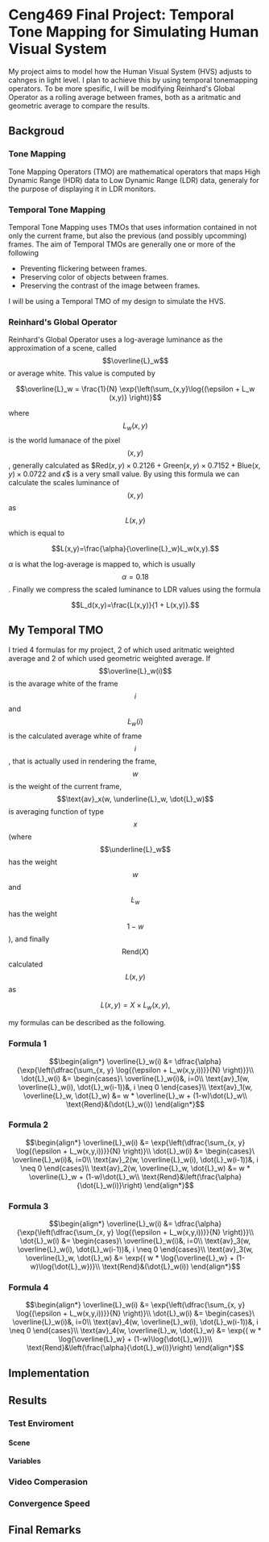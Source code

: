 # Ceng469 Final Project: Temporal Tone Mapping for Simulating Human Visual System

My project aims to model how the Human Visual System (HVS) adjusts to cahnges in light level. I plan to achieve this by using temporal tonemapping operators. To be more spesific, I will be modifying Reinhard's Global Operator as a rolling average between frames, both as a aritmatic and geometric average to compare the results.

## Backgroud

### Tone Mapping

Tone Mapping Operators (TMO) are mathematical operators that maps High Dynamic Range (HDR) data to Low Dynamic Range (LDR) data, generaly for the purpose of displaying it in LDR monitors.

### Temporal Tone Mapping

Temporal Tone Mapping uses TMOs that uses information contained in not only the current frame, but also the previous (and possibly upcomming) frames. The aim of Temporal TMOs are generally one or more of the following

* Preventing flickering between frames.
* Preserving color of objects between frames.
* Preserving the contrast of the image between frames.

I will be using a Temporal TMO of my design to simulate the HVS.

### Reinhard's Global Operator

Reinhard's Global Operator uses a log-average luminance as the approximation of a scene, called $$\overline{L}_w$$ or average white. This value is computed by 

$$\overline{L}_w = \frac{1}{N} \exp{\left(\sum_{x,y}\log{(\epsilon + L_w (x,y)} \right)}$$

where $$L_w (x,y)$$ is the world lumanace of the pixel $$(x, y)$$, generally calculated as $$\text{Red}(x,y) \times 0.2126 + \text{Green}(x,y) \times 0.7152 + \text{Blue}(x,y) \times 0.0722$ and $\epsilon$$ is a very small value. By using this formula we can calculate the scales luminance of $$(x,y)$$ as $$L(x,y)$$ which is equal to 

$$L(x,y)=\frac{\alpha}{\overline{L}_w}L_w(x,y).$$ 

$\alpha$ is what the log-average is mapped to, which is usually $$\alpha = 0.18$$. Finally we compress the scaled luminance to LDR values using the formula

$$L_d(x,y)=\frac{L(x,y)}{1 + L(x,y)}.$$

## My Temporal TMO

I tried 4 formulas for my project, 2 of which used aritmatic weighted average and 2 of which used geometric weighted average. If $$\overline{L}_w(i)$$ is the avarage white of the frame $$i$$ and $$\dot{L}_w(i)$$ is the calculated average white of frame $$i$$, that is actually used in rendering the frame, $$w$$ is the weight of the current frame, $$\text{av}_x(w, \underline{L}_w, \dot{L}_w)$$ is averaging function of type $$x$$ (where $$\underline{L}_w$$ has the weight $$w$$ and $$\dot{L}_w$$ has the weight $$1-w$$), and finally $$\text{Rend}(X)$$ calculated $$L(x,y)$$ as 

$$L(x,y) = X \times L_w(x, y),$$

my formulas can be described as the following.

### Formula 1

$$\begin{align*}
\overline{L}_w(i) &= \dfrac{\alpha}{\exp{\left(\dfrac{\sum_{x, y} \log{(\epsilon + L_w(x,y,i))}}{N} \right)}}\\
\dot{L}_w(i) &= \begin{cases}\ \overline{L}_w(i)&, i=0\\ \text{av}_1(w, \overline{L}_w(i), \dot{L}_w(i-1))&, i \neq 0  \end{cases}\\
\text{av}_1(w, \overline{L}_w, \dot{L}_w) &= w * \overline{L}_w + (1-w)\dot{L}_w\\
\text{Rend}&(\dot{L}_w(i))
\end{align*}$$

### Formula 2

$$\begin{align*}
\overline{L}_w(i) &= \exp{\left(\dfrac{\sum_{x, y} \log{(\epsilon + L_w(x,y,i))}}{N} \right)}\\
\dot{L}_w(i) &= \begin{cases}\ \overline{L}_w(i)&, i=0\\ \text{av}_2(w, \overline{L}_w(i), \dot{L}_w(i-1))&, i \neq 0  \end{cases}\\
\text{av}_2(w, \overline{L}_w, \dot{L}_w) &= w * \overline{L}_w + (1-w)\dot{L}_w\\
\text{Rend}&\left(\frac{\alpha}{\dot{L}_w(i)}\right)
\end{align*}$$

### Formula 3

$$\begin{align*}
\overline{L}_w(i) &= \dfrac{\alpha}{\exp{\left(\dfrac{\sum_{x, y} \log{(\epsilon + L_w(x,y,i))}}{N} \right)}}\\
\dot{L}_w(i) &= \begin{cases}\ \overline{L}_w(i)&, i=0\\ \text{av}_3(w, \overline{L}_w(i), \dot{L}_w(i-1))&, i \neq 0  \end{cases}\\
\text{av}_3(w, \overline{L}_w, \dot{L}_w) &= \exp{( w * \log{\overline{L}_w} + (1-w)\log{\dot{L}_w})}\\
\text{Rend}&(\dot{L}_w(i))
\end{align*}$$

### Formula 4

$$\begin{align*}
\overline{L}_w(i) &= \exp{\left(\dfrac{\sum_{x, y} \log{(\epsilon + L_w(x,y,i))}}{N} \right)}\\
\dot{L}_w(i) &= \begin{cases}\ \overline{L}_w(i)&, i=0\\ \text{av}_4(w, \overline{L}_w(i), \dot{L}_w(i-1))&, i \neq 0  \end{cases}\\
\text{av}_4(w, \overline{L}_w, \dot{L}_w) &= \exp{( w * \log{\overline{L}_w} + (1-w)\log{\dot{L}_w})}\\
\text{Rend}&\left(\frac{\alpha}{\dot{L}_w(i)}\right)
\end{align*}$$

## Implementation

## Results

### Test Enviroment

#### Scene

#### Variables

### Video Comperasion

### Convergence Speed

## Final Remarks
